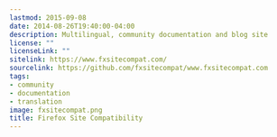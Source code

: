 ```yaml
---
lastmod: 2015-09-08
date: 2014-08-26T19:40:00-04:00
description: Multilingual, community documentation and blog site
license: ""
licenseLink: ""
sitelink: https://www.fxsitecompat.com/
sourcelink: https://github.com/fxsitecompat/www.fxsitecompat.com
tags:
- community
- documentation
- translation
image: fxsitecompat.png
title: Firefox Site Compatibility
---
```


